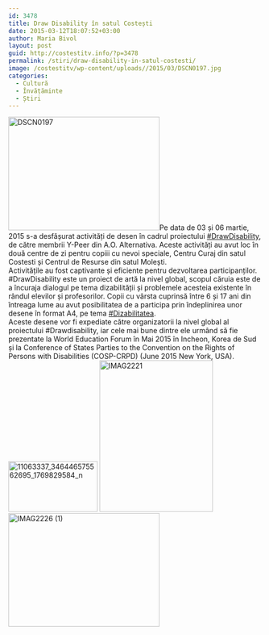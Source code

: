 ```yaml
---
id: 3478
title: Draw Disability în satul Costești
date: 2015-03-12T18:07:52+03:00
author: Maria Bivol
layout: post
guid: http://costestitv.info/?p=3478
permalink: /stiri/draw-disability-in-satul-costesti/
image: /costestitv/wp-content/uploads//2015/03/DSCN0197.jpg
categories:
  - Cultură
  - Învățăminte
  - Știri
---
```

[<img class="alignleft size-medium wp-image-3479" src="/costestitv/wp-content/uploads//2015/03/DSCN0197-300x225.jpg" alt="DSCN0197" width="300" height="225" srcset="/costestitv/wp-content/uploads//2015/03/DSCN0197-300x225.jpg 300w, /costestitv/wp-content/uploads//2015/03/DSCN0197.jpg 1024w, /costestitv/wp-content/uploads//2015/03/DSCN0197-45x35.jpg 45w" sizes="(max-width: 300px) 100vw, 300px" />](/costestitv/wp-content/uploads//2015/03/DSCN0197.jpg)Pe data de 03 și 06 martie, 2015 s-a desfășurat activități de desen în cadrul proiectului [#‎DrawDisability](https://www.facebook.com/hashtag/drawdisability?source=feed_text), de către membrii Y-Peer din A.O. Alternativa. Aceste activități au avut loc în două centre de zi pentru copiii cu nevoi speciale, Centru Curaj din satul Costesti și Centrul de Resurse din satul Molești.  
Activitățile au fost captivante și eficiente pentru dezvoltarea participanților. #DrawDisability este un proiect de artă la nivel global, scopul căruia este de a încuraja dialogul pe tema dizabilității și problemele acesteia existente în rândul elevilor și profesorilor. Copii cu vârsta cuprinsă între 6 și 17 ani din întreaga lume au avut posibilitatea de a participa prin îndeplinirea unor desene în format A4, pe tema [#‎Dizabilitatea](https://www.facebook.com/hashtag/dezabilitatea?source=feed_text).  
Aceste desene vor fi expediate către organizatorii la nivel global al proiectului #Drawdisability, iar cele mai bune dintre ele urmând să fie prezentate la World Education Forum în Mai 2015 în Incheon, Korea de Sud și la Conference of States Parties to the Convention on the Rights of Persons with Disabilities (COSP-CRPD) (June 2015 New York, USA).[<img class="alignleft size-full wp-image-3480" src="/costestitv/wp-content/uploads//2015/03/11063337_346446575562695_1769829584_n.jpg" alt="11063337_346446575562695_1769829584_n" width="177" height="100" />](/costestitv/wp-content/uploads//2015/03/11063337_346446575562695_1769829584_n.jpg) [<img class="alignleft size-medium wp-image-3481" src="/costestitv/wp-content/uploads//2015/03/IMAG2221-225x300.jpg" alt="IMAG2221" width="225" height="300" srcset="/costestitv/wp-content/uploads//2015/03/IMAG2221-225x300.jpg 225w, /costestitv/wp-content/uploads//2015/03/IMAG2221.jpg 768w" sizes="(max-width: 225px) 100vw, 225px" />](/costestitv/wp-content/uploads//2015/03/IMAG2221.jpg) [<img class="alignleft size-medium wp-image-3482" src="/costestitv/wp-content/uploads//2015/03/IMAG2226-1-300x225.jpg" alt="IMAG2226 (1)" width="300" height="225" srcset="/costestitv/wp-content/uploads//2015/03/IMAG2226-1-300x225.jpg 300w, /costestitv/wp-content/uploads//2015/03/IMAG2226-1.jpg 1024w, /costestitv/wp-content/uploads//2015/03/IMAG2226-1-45x35.jpg 45w" sizes="(max-width: 300px) 100vw, 300px" />](/costestitv/wp-content/uploads//2015/03/IMAG2226-1.jpg)